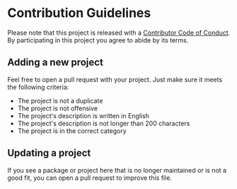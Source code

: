 # Contribution Guidelines

Please note that this project is released with a [Contributor Code of Conduct](code_of_conduct.md). By participating in this project you agree to abide by its terms.

## Adding a new project

Feel free to open a pull request with your project. Just make sure it meets the following criteria:
- The project is not a duplicate
- The project is not offensive
- The project's description is written in English
- The project's description is not longer than 200 characters
- The project is in the correct category

## Updating a project

If you see a package or project here that is no longer maintained or is not a good fit, you can open a pull request to improve this file.